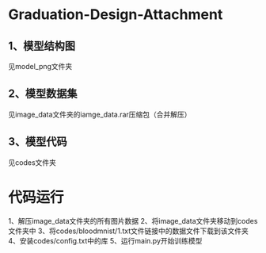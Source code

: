 # Graduation-Design-Attachment
## 1、模型结构图
见model_png文件夹
## 2、模型数据集
见image_data文件夹的iamge_data.rar压缩包（合并解压）
## 3、模型代码
见codes文件夹
# 代码运行
1、解压image_data文件夹的所有图片数据
2、将image_data文件夹移动到codes文件夹中
3、将codes/bloodmnist/1.txt文件链接中的数据文件下载到该文件夹
4、安装codes/config.txt中的库
5、运行main.py开始训练模型
